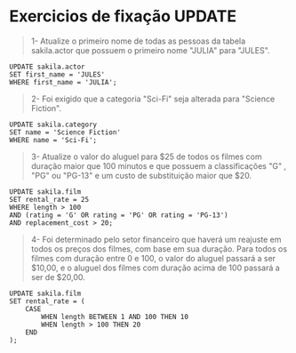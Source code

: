 # Exercicios de fixação UPDATE

> 1- Atualize o primeiro nome de todas as pessoas da tabela sakila.actor que possuem o primeiro nome "JULIA" para "JULES".

```console
UPDATE sakila.actor
SET first_name = 'JULES'
WHERE first_name = 'JULIA';
```

> 2- Foi exigido que a categoria "Sci-Fi" seja alterada para "Science Fiction".

```console
UPDATE sakila.category
SET name = 'Science Fiction'
WHERE name = 'Sci-Fi';
```

> 3- Atualize o valor do aluguel para $25 de todos os filmes com duração maior que 100 minutos e que possuem a classificações "G" , "PG" ou "PG-13" e um custo de substituição maior que $20.

```console
UPDATE sakila.film
SET rental_rate = 25
WHERE length > 100
AND (rating = 'G' OR rating = 'PG' OR rating = 'PG-13')
AND replacement_cost > 20;
```

> 4- Foi determinado pelo setor financeiro que haverá um reajuste em todos os preços dos filmes, com base em sua duração. Para todos os filmes com duração entre 0 e 100, o valor do aluguel passará a ser $10,00, e o aluguel dos filmes com duração acima de 100 passará a ser de $20,00.

```console
UPDATE sakila.film
SET rental_rate = (
    CASE
        WHEN length BETWEEN 1 AND 100 THEN 10
        WHEN length > 100 THEN 20
    END
);
```
